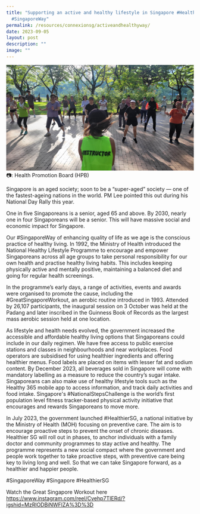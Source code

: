 ```yaml
---
title: "Supporting an active and healthy lifestyle in Singapore #HealthierSG
  #SingaporeWay"
permalink: /resources/connexionsg/activeandhealthyway/
date: 2023-09-05
layout: post
description: ""
image: ""
---
```

![](/images/connexionsg/2023/workout.jpg)
📷: Health Promotion Board (HPB)

Singapore is an aged society; soon to be a “super-aged” society — one of the fastest-ageing nations in the world. PM Lee pointed this out during his National Day Rally this year.

One in five Singaporeans is a senior, aged 65 and above. By 2030, nearly one in four Singaporeans will be a senior. This will have massive social and economic impact for Singapore.

Our #SingaporeWay of enhancing quality of life as we age is the conscious practice of healthy living. In 1992, the Ministry of Health introduced the National Healthy Lifestyle Programme to encourage and empower Singaporeans across all age groups to take personal responsibility for our own health and practise healthy living habits. This includes keeping physically active and mentally positive, maintaining a balanced diet and going for regular health screenings.

In the programme’s early days, a range of activities, events and awards were organised to promote the cause, including the #GreatSingaporeWorkout, an aerobic routine introduced in 1993. Attended by 26,107 participants, the inaugural session on 3 October was held at the Padang and later inscribed in the Guinness Book of Records as the largest mass aerobic session held at one location.

As lifestyle and health needs evolved, the government increased the accessible and affordable healthy living options that Singaporeans could include in our daily regimen. We have free access to public exercise stations and classes in neighbourhoods and near workplaces. Food operators are subsidised for using healthier ingredients and offering healthier menus. Food labels are placed on items with lesser fat and sodium content. By December 2023, all beverages sold in Singapore will come with mandatory labelling as a measure to reduce the country’s sugar intake. Singaporeans can also make use of healthy lifestyle tools such as the Healthy 365 mobile app to access information, and track daily activities and food intake. Singapore's #NationalStepsChallenge is the world’s first population level fitness tracker-based physical activity initiative that encourages and rewards Singaporeans to move more.

In July 2023, the government launched #HealthierSG, a national initiative by the Ministry of Health (MOH) focusing on preventive care. The aim is to encourage proactive steps to prevent the onset of chronic diseases. Healthier SG will roll out in phases, to anchor individuals with a family doctor and community programmes to stay active and healthy. The programme represents a new social compact where the government and people work together to take proactive steps, with preventive care being key to living long and well. So that we can take Singapore forward, as a healthier and happier people.

#SingaporeWay #Singapore #HealthierSG

Watch the Great Singapore Workout here 
https://www.instagram.com/reel/Cvehp7TIERd/?igshid=MzRlODBiNWFlZA%3D%3D